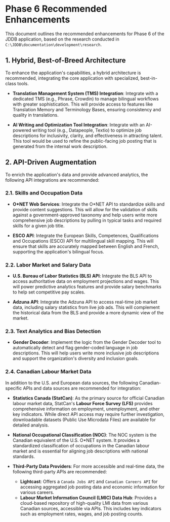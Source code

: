 # Phase 6 Recommended Enhancements

This document outlines the recommended enhancements for Phase 6 of the JDDB application, based on the research conducted in `C:\JDDB\documentation\development\research`.

## 1. Hybrid, Best-of-Breed Architecture

To enhance the application's capabilities, a hybrid architecture is recommended, integrating the core application with specialized, best-in-class tools.

*   **Translation Management System (TMS) Integration**: Integrate with a dedicated TMS (e.g., Phrase, Crowdin) to manage bilingual workflows with greater sophistication. This will provide access to features like Translation Memory and Terminology Bases, ensuring consistency and quality in translations.

*   **AI Writing and Optimization Tool Integration**: Integrate with an AI-powered writing tool (e.g., Datapeople, Textio) to optimize job descriptions for inclusivity, clarity, and effectiveness in attracting talent. This tool would be used to refine the public-facing job posting that is generated from the internal work description.

## 2. API-Driven Augmentation

To enrich the application's data and provide advanced analytics, the following API integrations are recommended:

### 2.1. Skills and Occupation Data

*   **O*NET Web Services**: Integrate the O*NET API to standardize skills and provide content suggestions. This will allow for the validation of skills against a government-approved taxonomy and help users write more comprehensive job descriptions by pulling in typical tasks and required skills for a given job title.

*   **ESCO API**: Integrate the European Skills, Competences, Qualifications and Occupations (ESCO) API for multilingual skill mapping. This will ensure that skills are accurately mapped between English and French, supporting the application's bilingual focus.

### 2.2. Labor Market and Salary Data

*   **U.S. Bureau of Labor Statistics (BLS) API**: Integrate the BLS API to access authoritative data on employment projections and wages. This will power predictive analytics features and provide salary benchmarks to help set competitive pay scales.

*   **Adzuna API**: Integrate the Adzuna API to access real-time job market data, including salary statistics from live job ads. This will complement the historical data from the BLS and provide a more dynamic view of the market.

### 2.3. Text Analytics and Bias Detection

*   **Gender Decoder**: Implement the logic from the Gender Decoder tool to automatically detect and flag gender-coded language in job descriptions. This will help users write more inclusive job descriptions and support the organization's diversity and inclusion goals.

### 2.4. Canadian Labour Market Data

In addition to the U.S. and European data sources, the following Canadian-specific APIs and data sources are recommended for integration:

*   **Statistics Canada (StatCan)**: As the primary source for official Canadian labour market data, StatCan's **Labour Force Survey (LFS)** provides comprehensive information on employment, unemployment, and other key indicators. While direct API access may require further investigation, downloadable datasets (Public Use Microdata Files) are available for detailed analysis.

*   **National Occupational Classification (NOC)**: The NOC system is the Canadian equivalent of the U.S. O*NET system. It provides a standardized classification of occupations in the Canadian labour market and is essential for aligning job descriptions with national standards.

*   **Third-Party Data Providers**: For more accessible and real-time data, the following third-party APIs are recommended:
    *   **Lightcast**: Offers a `Canada Jobs API` and `Canadian Careers API` for accessing aggregated job posting data and economic information for various careers.
    *   **Labour Market Information Council (LMIC) Data Hub**: Provides a cloud-based repository of high-quality LMI data from various Canadian sources, accessible via APIs. This includes key indicators such as employment rates, wages, and job posting counts.
